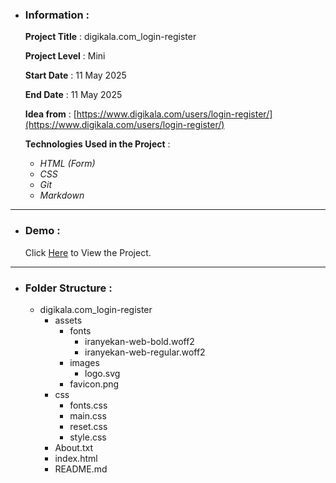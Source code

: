 - ### Information :

  **Project Title** : digikala.com_login-register

  **Project Level** : Mini

  **Start Date** : 11 May 2025

  **End Date** : 11 May 2025

  **Idea from** : [https://www.digikala.com/users/login-register/](https://www.digikala.com/users/login-register/)

  **Technologies Used in the Project** :

  - _HTML (Form)_
  - _CSS_
  - _Git_
  - _Markdown_

---

- ### Demo :

  Click [Here](https://hojjatgholamzadeh1997.github.io/digikala.com_login-register/) to View the Project.

---

- ### Folder Structure :

  - digikala.com_login-register
    - assets
      - fonts
        - iranyekan-web-bold.woff2
        - iranyekan-web-regular.woff2
      - images
        - logo.svg
      - favicon.png
    - css
      - fonts.css
      - main.css
      - reset.css
      - style.css
    - About.txt
    - index.html
    - README.md
